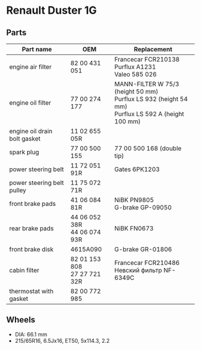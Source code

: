 # Renault Duster 1G

## Parts
| Part name | OEM | Replacement |
| --- | --- | --- |
| engine air filter | 82 00 431 051 | Francecar FCR210138<br/>Purflux A1231<br/>Valeo 585 026 |
| engine oil filter | 77 00 274 177 | MANN-FILTER W 75/3 (height 50 mm)<br/>Purflux LS 932 (height 54 mm)<br/>Purflux LS 592 A (height 100 mm) |
| engine oil drain bolt gasket | 11 02 655 05R |  |
| spark plug | 77 00 500 155 | 77 00 500 168 (double tip) |
| power steering belt | 11 72 051 91R | Gates 6PK1203 |
| power steering belt pulley | 11 75 072 71R |  |
| front brake pads | 41 06 084 81R | NiBK PN9805<br/>G-brake GP-09050 |
| rear brake pads | 44 06 052 38R<br/>44 06 074 93R | NiBK FN0673 |
| front brake disk | 4615A090 | G-brake GR-01806 |
| cabin filter | 82 01 153 808<br/>27 27 721 32R | Francecar FCR210486<br/>Невский фильтр NF-6349C |
| thermostat with gasket | 82 00 772 985 |  |

## Wheels
* DIA: 66.1 mm
* 215/65R16, 6.5Jx16, ET50, 5x114.3, 2.2
